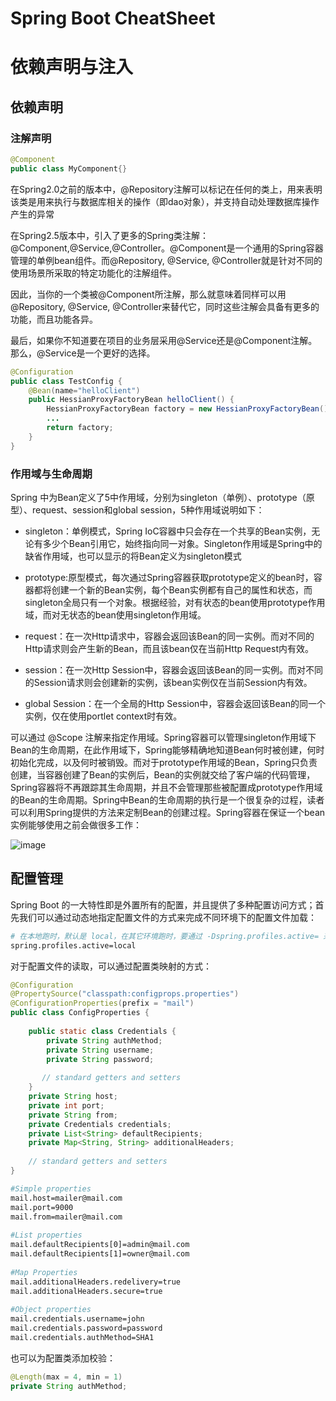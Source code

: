 # Spring Boot CheatSheet

# 依赖声明与注入

## 依赖声明

### 注解声明

```java
@Component
public class MyComponent{}
```

在Spring2.0之前的版本中，@Repository注解可以标记在任何的类上，用来表明该类是用来执行与数据库相关的操作（即dao对象），并支持自动处理数据库操作产生的异常

在Spring2.5版本中，引入了更多的Spring类注解：@Component,@Service,@Controller。@Component是一个通用的Spring容器管理的单例bean组件。而@Repository, @Service, @Controller就是针对不同的使用场景所采取的特定功能化的注解组件。

因此，当你的一个类被@Component所注解，那么就意味着同样可以用@Repository, @Service, @Controller来替代它，同时这些注解会具备有更多的功能，而且功能各异。

最后，如果你不知道要在项目的业务层采用@Service还是@Component注解。那么，@Service是一个更好的选择。


```java
@Configuration
public class TestConfig {
    @Bean(name="helloClient")
    public HessianProxyFactoryBean helloClient() {
        HessianProxyFactoryBean factory = new HessianProxyFactoryBean();
        ...
        return factory;
    }
}
```

### 作用域与生命周期

Spring 中为Bean定义了5中作用域，分别为singleton（单例）、prototype（原型）、request、session和global session，5种作用域说明如下：

- singleton：单例模式，Spring IoC容器中只会存在一个共享的Bean实例，无论有多少个Bean引用它，始终指向同一对象。Singleton作用域是Spring中的缺省作用域，也可以显示的将Bean定义为singleton模式

- prototype:原型模式，每次通过Spring容器获取prototype定义的bean时，容器都将创建一个新的Bean实例，每个Bean实例都有自己的属性和状态，而singleton全局只有一个对象。根据经验，对有状态的bean使用prototype作用域，而对无状态的bean使用singleton作用域。

- request：在一次Http请求中，容器会返回该Bean的同一实例。而对不同的Http请求则会产生新的Bean，而且该bean仅在当前Http Request内有效。

- session：在一次Http Session中，容器会返回该Bean的同一实例。而对不同的Session请求则会创建新的实例，该bean实例仅在当前Session内有效。

- global Session：在一个全局的Http Session中，容器会返回该Bean的同一个实例，仅在使用portlet context时有效。

可以通过 @Scope 注解来指定作用域。Spring容器可以管理singleton作用域下Bean的生命周期，在此作用域下，Spring能够精确地知道Bean何时被创建，何时初始化完成，以及何时被销毁。而对于prototype作用域的Bean，Spring只负责创建，当容器创建了Bean的实例后，Bean的实例就交给了客户端的代码管理，Spring容器将不再跟踪其生命周期，并且不会管理那些被配置成prototype作用域的Bean的生命周期。Spring中Bean的生命周期的执行是一个很复杂的过程，读者可以利用Spring提供的方法来定制Bean的创建过程。Spring容器在保证一个bean实例能够使用之前会做很多工作：

![image](https://user-images.githubusercontent.com/5803001/47697770-78aa1000-dc47-11e8-9c3c-88b036aa99da.png)

## 配置管理

Spring Boot 的一大特性即是外置所有的配置，并且提供了多种配置访问方式；首先我们可以通过动态地指定配置文件的方式来完成不同环境下的配置文件加载：

```sh
# 在本地跑时，默认是 local，在其它环境跑时，要通过 -Dspring.profiles.active= 来指定
spring.profiles.active=local
```

对于配置文件的读取，可以通过配置类映射的方式：

```java
@Configuration
@PropertySource("classpath:configprops.properties")
@ConfigurationProperties(prefix = "mail")
public class ConfigProperties {
 
    public static class Credentials {
        private String authMethod;
        private String username;
        private String password;
 
       // standard getters and setters
    }
    private String host;
    private int port;
    private String from;
    private Credentials credentials;
    private List<String> defaultRecipients;
    private Map<String, String> additionalHeaders;
  
    // standard getters and setters
}
```

```sh
#Simple properties
mail.host=mailer@mail.com
mail.port=9000
mail.from=mailer@mail.com
 
#List properties
mail.defaultRecipients[0]=admin@mail.com
mail.defaultRecipients[1]=owner@mail.com
 
#Map Properties
mail.additionalHeaders.redelivery=true
mail.additionalHeaders.secure=true
 
#Object properties
mail.credentials.username=john
mail.credentials.password=password
mail.credentials.authMethod=SHA1
```

也可以为配置类添加校验：

```java
@Length(max = 4, min = 1)
private String authMethod;
```
